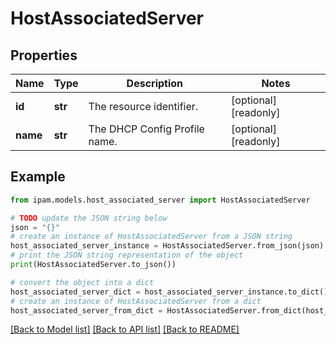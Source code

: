 # HostAssociatedServer


## Properties

Name | Type | Description | Notes
------------ | ------------- | ------------- | -------------
**id** | **str** | The resource identifier. | [optional] [readonly] 
**name** | **str** | The DHCP Config Profile name. | [optional] [readonly] 

## Example

```python
from ipam.models.host_associated_server import HostAssociatedServer

# TODO update the JSON string below
json = "{}"
# create an instance of HostAssociatedServer from a JSON string
host_associated_server_instance = HostAssociatedServer.from_json(json)
# print the JSON string representation of the object
print(HostAssociatedServer.to_json())

# convert the object into a dict
host_associated_server_dict = host_associated_server_instance.to_dict()
# create an instance of HostAssociatedServer from a dict
host_associated_server_from_dict = HostAssociatedServer.from_dict(host_associated_server_dict)
```
[[Back to Model list]](../README.md#documentation-for-models) [[Back to API list]](../README.md#documentation-for-api-endpoints) [[Back to README]](../README.md)


